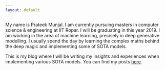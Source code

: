 ```yaml
---
layout: default
---
```


My name is Prateek Munjal. I am currently pursuing masters in computer science & engineering at IIT Ropar. I will be graduating in this year 2019. I am working in the area of machine learning, precisely in deep generative modelling. I usually spend the day by learning the complex maths behind the deep magic and implementing some of SOTA models.

This is my blog where I will be writing my insights and experiences when implementing various SOTA models. You can find my posts [here]({{site.baseurl}}blog).

<!-- <div class="posts">
  {% for post in site.posts %}
    <article class="post">

      <h1><a href="{{ site.baseurl }}{{ post.url }}">{{ post.title }}</a></h1>

      <div class="entry">
        {{ post.excerpt }}
      </div>

      <a href="{{ site.baseurl }}{{ post.url }}" class="read-more">Read More</a>
    </article>
  {% endfor %}
</div>  -->
